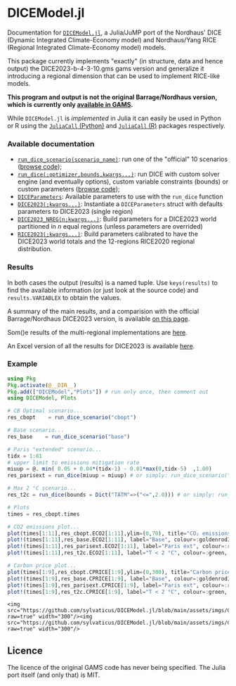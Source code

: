 # DICEModel.jl

Documentation for [`DICEModel.jl`](https://github.com/sylvaticus/DICEModel.jl), a Julia/JuMP port of the Nordhaus' DICE (Dynamic Integrated Climate-Economy model) and Nordhaus/Yang RICE (Regional Integrated Climate-Economy model) models.

This package currently implements "exactly" (in structure, data and hence output) the DICE2023-b-4-3-10.gms gams version and generalize it introducing a regional dimension that can be used to implement RICE-like models.

**This program and output is not the original Barrage/Nordhaus version, which is currently only [available in GAMS](https://bit.ly/3TwJ5nO).**

While `DICEModel.jl` is _implemented_ in Julia it can easily be used in Python or R using the [`JuliaCall` (Python)](https://github.com/JuliaPy/PythonCall.jl) and [`JuliaCall` (R)](https://cran.r-project.org/web/packages/JuliaCall/index.html) packages respectively. 


### Available documentation
- [`run_dice_scenario(scenario_name)`](https://sylvaticus.github.io/DICEModel.jl/dev/api.html#DICEModel.run_dice_scenario-Tuple{String}): run one of the "official" 10 scenarios ([browse code](https://github.com/sylvaticus/DICEModel.jl/blob/main/src/Scenarios.jl));
- [`run_dice(;optimizer,bounds,kwargs...)`](https://sylvaticus.github.io/DICEModel.jl/dev/api.html#DICEModel.run_dice-Tuple{}): run DICE with custom solver engine (and eventually options), custom variable constraints (bounds) or custom parameters ([browse code](https://github.com/sylvaticus/DICEModel.jl/blob/main/src/CoreModel.jl));
- [`DICEParameters`](https://sylvaticus.github.io/DICEModel.jl/dev/api.html#DICEModel.DICEParameters): Available parameters to use with the `run_dice` function
- [`DICE2023(;kwargs...)`](): Instantiate a `DICEParameters` struct with defaults parameters to DICE2023 (single region)
- [`DICE2023_NREG(n;kwargs...)`](): Build parameters for a DICE2023 world partitioned in _n_ equal regions (unless parameters are overrided)
- [`RICE2023(;kwargs...)`](): Build parameters calibrated to have the DICE2023 world totals and the 12-regions RICE2020 regional distribution.

### Results

In both cases the output (results) is a named tuple. Use `keys(results)` to find the available information (or just look at the source code) and `results.VARIABLEX` to obtain the values.

A summary of the main results, and a comparision with the official Barrage/Nordhaus DICE2023 version, is available [on this page](https://sylvaticus.github.io/DICEModel.jl/dev/results.html).

Som()e results of the multi-regional implementations are [here](https://sylvaticus.github.io/DICEModel.jl/dev/rice_results.html).

An Excel version of all the results for DICE2023 is available [here](DICEModelDetailedResults.xlsx).

### Example

```julia
using Pkg
Pkg.activate(@__DIR__)
Pkg.add(["DICEModel","Plots"]) # run only once, then comment out
using DICEModel, Plots

# CB Optimal scenario...
res_cbopt    = run_dice_scenario("cbopt")

# Base scenario...
res_base    = run_dice_scenario("base")

# Paris "extended" scenario...
tidx = 1:81
# upper limit to emissions mitigation rate
miuup = @. min( 0.05 + 0.04*(tidx-1) - 0.01*max(0,tidx-5)  ,1.00) 
res_parisext = run_dice(miuup = miuup) # or simply: run_dice_scenario("parisext")

# Max 2 °C scenario...
res_t2c = run_dice(bounds = Dict("TATM"=>("<=",2.0))) # or simply: run_dice_scenario("t2c")

# Plots
times = res_cbopt.times

# CO2 emissions plot...
plot(times[1:11],res_cbopt.ECO2[1:11],ylim=(0,70), title="CO₂ emissions",ylabel="GtCO₂/yr",label="C/B optimal", color=:blue4, markershape=:circle, markercolor=:white)
plot!(times[1:11],res_base.ECO2[1:11], label="Base", colour=:goldenrod3, markershape=:circle, markercolor=:goldenrod3)
plot!(times[1:11],res_parisext.ECO2[1:11], label="Paris ext", colour=:red, linestyle=:dash)
plot!(times[1:11],res_t2c.ECO2[1:11], label="T < 2 °C", colour=:green, markershape=:cross, markercolor=:green)

# Carbon price plot...
plot(times[1:9],res_cbopt.CPRICE[1:9],ylim=(0,300), title="Carbon price",ylabel="2019\$ / t tCO₂",label="C/B optimal", color=:blue4, markershape=:circle, markercolor=:white)
plot!(times[1:9],res_base.CPRICE[1:9], label="Base", colour=:goldenrod3, markershape=:circle, markercolor=:goldenrod3)
plot!(times[1:9],res_parisext.CPRICE[1:9], label="Paris ext", colour=:red, linestyle=:dash)
plot!(times[1:9],res_t2c.CPRICE[1:9], label="T < 2 °C", colour=:green, markershape=:cross, markercolor=:green)
```

```@raw html
<img src="https://github.com/sylvaticus/DICEModel.jl/blob/main/assets/imgs/CO%E2%82%82_emissions.png?raw=true" width="300"/><img src="https://github.com/sylvaticus/DICEModel.jl/blob/main/assets/imgs/Carbon_price.png?raw=true" width="300"/>
```

## Licence
The licence of the original GAMS code has never being specified. The Julia port itself (and only that) is MIT.



